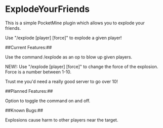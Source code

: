 # ExplodeYourFriends
This is a simple PocketMine plugin which allows you to explode your friends.

Use "/explode [player] [force]" to explode a given player!

##Current Features:##

Use the command /explode as an op to blow up given players.

NEW!: Use "/explode [player] [force]" to change the force of the explosion. Force is a number between 1-10.

Trust me you'd need a really good server to go over 10!

##Planned Features:##

Option to toggle the command on and off.

##Known Bugs:##

Explosions cause harm to other players near the target.
